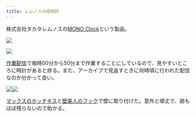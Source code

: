 ```yaml
---
title: レムノスの掛時計
---
```

株式会社タカタレムノスの[MONO Clock](https://www.amazon.co.jp/dp/B004UIT8BK)という製品。

![](https://lh6.googleusercontent.com/TSdFgT0Ld1d5_qm-6g-xYaPuFs5S80IaL1CT_azyPKZKMGi1MRo846aadZZyBhd5thBoJItR3fVNlFC1PzDQKiNn7bRLtr3QdK4dd_p0wQ72UrpXKvrUQaKK9DJ3yu0-uJL14QfycgiSsTMsXrwmsA)

![](https://lh6.googleusercontent.com/rtxEmZ5Am-AZ8mz3okoXaAX7OnvMGAVKBhX5GTRmoqyM70eVbK43-oKTtoRCkvWgGZEg-cSIW6KXVa7f1cOHJylGnHeLSyeu5MVtkerrRj0rEjceVKc2h-lFI0uoSEbrBKibawV7foz0JGcbrNxFqw)

[作業配信](https://www.youtube.com/channel/UC5s-KpSDGzxWPWNv94PnJHw)で毎時00分から50分まで作業することにしているので、見やすいところに時計があると捗る。また、アーカイブで見返すときに何時頃に行われた配信なのか分かって良い。

![](https://lh4.googleusercontent.com/FL7ia3XMquf_4053RJ0UPlPHvL4eggCStBgF8kKdjR-E92Wy-75JRcNo0B3saoWiK2RYAT0j-DdjAngGDLEaJB_uypb9J2al6zLWDq_xhEeCM4GV1M5k7Mb5V10s7CbJ6gKrfFeiC19dtCMdh8yOXg)![](https://lh5.googleusercontent.com/9OSXugrKPa0N1xaD0SkYBt90zwz5tvLYN7fvk2ypy8EOWrSzqcwx8OL39sw4_utuCe7ozhwf-dNPtdO0hrtaEiHdt5L44X-43g3EPEFqq8YR2Hh_HhPgd1p6U-PRB26e64yNNs37ravlqHONhLWgbw)

[マックスのホッチキス](https://www.amazon.co.jp/dp/B000O9WRWG)と[壁美人のフック](https://www.amazon.co.jp/dp/B00CU78TDG)で壁に取り付けた。意外と頑丈で、跡もほぼ残らないので助かる。
